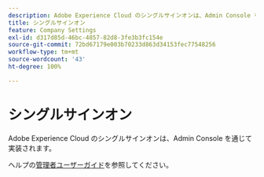 ```yaml
---
description: Adobe Experience Cloud のシングルサインオンは、Admin Console を通じて実装されます。
title: シングルサインオン
feature: Company Settings
exl-id: d317d85d-46bc-4857-82d8-3fe3b3fc154e
source-git-commit: 72bd67179e003b70233d863d34153fec77548256
workflow-type: tm+mt
source-wordcount: '43'
ht-degree: 100%

---
```


# シングルサインオン

Adobe Experience Cloud のシングルサインオンは、Admin Console を通じて実装されます。

ヘルプの[管理者ユーザーガイド](https://helpx.adobe.com/jp/enterprise/admin-guide.html/enterprise/using/set-up-identity.ug.html)を参照してください。
